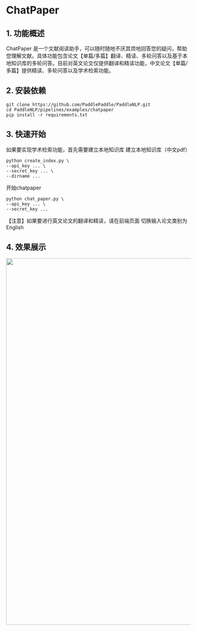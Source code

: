 # ChatPaper

## 1. 功能概述

ChatPaper 是一个文献阅读助手，可以随时随地不厌其烦地回答您的疑问，帮助您理解文献。具体功能包含论文【单篇/多篇】翻译、精读、多轮问答以及基于本地知识库的多轮问答。目前对英文论文仅提供翻译和精读功能，中文论文【单篇/多篇】提供精读、多轮问答以及学术检索功能。

## 2. 安装依赖

```
git clone https://github.com/PaddlePaddle/PaddleNLP.git
cd PaddleNLP/pipelines/examples/chatpaper
pip install -r requirements.txt
```

## 3. 快速开始

如果要实现学术检索功能，首先需要建立本地知识库
建立本地知识库（中文pdf）
```
python create_index.py \
--api_key ... \
--secret_key ... \
--dirname ...
```
开始chatpaper
```
python chat_paper.py \
--api_key ... \
--secret_key ...
```
【注意】如果要进行英文论文的翻译和精读，请在前端页面 切换输入论文类别为English

## 4. 效果展示

<div align="center">
    <img src="https://github.com/PaddlePaddle/PaddleNLP/assets/137043369/fcce60b8-993c-45f8-8892-19cd8bd9b906" width="1000px">
</div>
